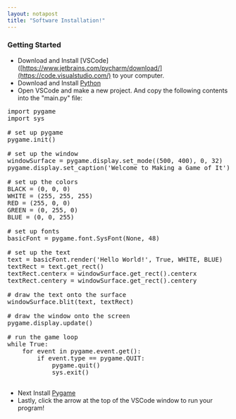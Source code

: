 ```yaml
---
layout: notapost
title: "Software Installation!"
---
```


### Getting Started

- Download and Install [VSCode]([https://www.jetbrains.com/pycharm/download/](https://code.visualstudio.com/) to your computer.
- Download and Install [Python](https://www.python.org/downloads/)
- Open VSCode and make a new project. And copy the following contents into the "main.py" file:
<pre>
import pygame
import sys

# set up pygame
pygame.init()

# set up the window
windowSurface = pygame.display.set_mode((500, 400), 0, 32)
pygame.display.set_caption('Welcome to Making a Game of It')

# set up the colors
BLACK = (0, 0, 0)
WHITE = (255, 255, 255)
RED = (255, 0, 0)
GREEN = (0, 255, 0)
BLUE = (0, 0, 255)

# set up fonts
basicFont = pygame.font.SysFont(None, 48)

# set up the text
text = basicFont.render('Hello World!', True, WHITE, BLUE)
textRect = text.get_rect()
textRect.centerx = windowSurface.get_rect().centerx
textRect.centery = windowSurface.get_rect().centery

# draw the text onto the surface
windowSurface.blit(text, textRect)

# draw the window onto the screen
pygame.display.update()

# run the game loop
while True:
    for event in pygame.event.get():
        if event.type == pygame.QUIT:
            pygame.quit()
            sys.exit()

</pre>

- Next Install [Pygame](https://www.pygame.org/wiki/GettingStarted)
- Lastly, click the arrow at the top of the VSCode window to run your program!

